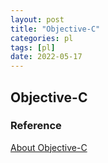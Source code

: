 ```yaml
---
layout: post
title: "Objective-C"
categories: pl
tags: [pl]
date: 2022-05-17
---
```


## Objective-C


### Reference
[About Objective-C](https://developer.apple.com/library/archive/documentation/Cocoa/Conceptual/ProgrammingWithObjectiveC/Introduction/Introduction.html#:~:text=Objective%2DC%20is%20the%20primary,capabilities%20and%20a%20dynamic%20runtime.)  
